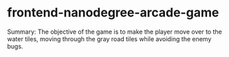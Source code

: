 frontend-nanodegree-arcade-game
===============================

Summary: 
The objective of the game is to make the player move over to the water tiles, moving through the gray road tiles while avoiding the enemy bugs. 


